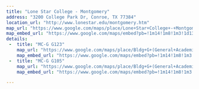 ```yaml
---
title: "Lone Star College - Montgomery"
address: "3200 College Park Dr, Conroe, TX 77384"
location_url: "http://www.lonestar.edu/montgomery.htm"
map_url: "https://www.google.com/maps/place/Lone+Star+College+-+Montgomery/@30.2111713,-95.4677937,15z/data=!4m2!3m1!1s0x0:0xceed3df96e8421bd"
map_embed_url: "https://www.google.com/maps/embed?pb=!1m14!1m8!1m3!1d13791.632257954945!2d-95.4677937!3d30.2111713!3m2!1i1024!2i768!4f13.1!3m3!1m2!1s0x0%3A0xceed3df96e8421bd!2sLone+Star+College+-+Montgomery!5e0!3m2!1sen!2sus!4v1457839855865"
details:
 -  title: "MC-G G123"
    map_url: "https://www.google.com/maps/place/Bldg+G+(General+Academic+Center),+G+College+Park+Dr,+Conroe,+TX+77384/@30.209914,-95.468997,16z/data=!4m2!3m1!1s0x86473748f6b497df:0xa6bd3dc3f7177305?hl=en-US"
    map_embed_url: "https://www.google.com/maps/embed?pb=!1m14!1m8!1m3!1d6895.904238303482!2d-95.468997!3d30.209914!3m2!1i1024!2i768!4f13.1!3m3!1m2!1s0x86473748f6b497df%3A0xa6bd3dc3f7177305!2sBldg+G+(General+Academic+Center)%2C+G+College+Park+Dr%2C+Conroe%2C+TX+77384!5e0!3m2!1sen!2sus!4v1461281914544"
 -  title: "MC-G G105"
    map_url: "https://www.google.com/maps/place/Bldg+G+(General+Academic+Center),+G+College+Park+Dr,+Conroe,+TX+77384/@30.209914,-95.468997,16z/data=!4m2!3m1!1s0x86473748f6b497df:0xa6bd3dc3f7177305?hl=en-US"
    map_embed_url: "https://www.google.com/maps/embed?pb=!1m14!1m8!1m3!1d6895.904238303482!2d-95.468997!3d30.209914!3m2!1i1024!2i768!4f13.1!3m3!1m2!1s0x86473748f6b497df%3A0xa6bd3dc3f7177305!2sBldg+G+(General+Academic+Center)%2C+G+College+Park+Dr%2C+Conroe%2C+TX+77384!5e0!3m2!1sen!2sus!4v1461281914544"

---
```


